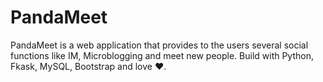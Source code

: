 # PandaMeet
 PandaMeet is a web application that provides to the users several social functions like IM, Microblogging and meet new people. Build with Python, Fkask, MySQL, Bootstrap and love :heart:.
